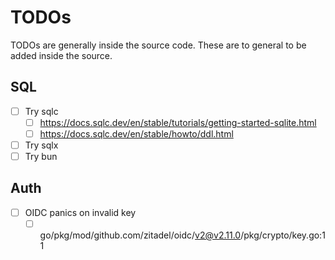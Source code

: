 # TODOs

TODOs are generally inside the source code.
These are to general to be added inside the source.

## SQL

- [ ] Try sqlc
  - [ ] https://docs.sqlc.dev/en/stable/tutorials/getting-started-sqlite.html
  - [ ] https://docs.sqlc.dev/en/stable/howto/ddl.html
- [ ] Try sqlx
- [ ] Try bun

## Auth

- [ ] OIDC panics on invalid key
  - [ ] go/pkg/mod/github.com/zitadel/oidc/v2@v2.11.0/pkg/crypto/key.go:11
